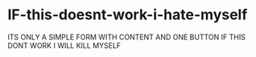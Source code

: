 # IF-this-doesnt-work-i-hate-myself
ITS ONLY A SIMPLE FORM WITH CONTENT AND ONE BUTTON IF THIS DONT WORK I WILL KILL MYSELF
